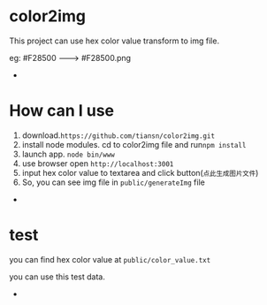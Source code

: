 # color2img
This project can use hex color value transform to img file.

eg: #F28500 ---> #F28500.png

-
# How can I use
1. download.`https://github.com/tiansn/color2img.git`
2. install node modules. cd to color2img file and run`npm install`
3. launch app. `node bin/www`
4. use browser open `http://localhost:3001`
5. input hex color value to textarea and click button(`点此生成图片文件`)
6. So, you can see img file in `public/generateImg` file

-
# test
you can find hex color value at `public/color_value.txt`

you can use this test data.


-


